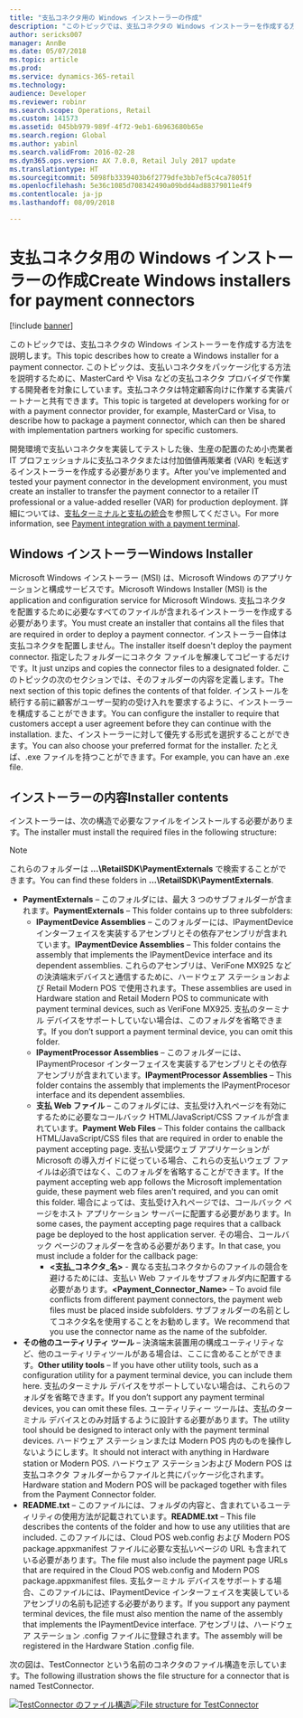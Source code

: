```yaml
---
title: "支払コネクタ用の Windows インストーラーの作成"
description: "このトピックでは、支払コネクタの Windows インストーラーを作成する方法を説明します。"
author: sericks007
manager: AnnBe
ms.date: 05/07/2018
ms.topic: article
ms.prod: 
ms.service: dynamics-365-retail
ms.technology: 
audience: Developer
ms.reviewer: robinr
ms.search.scope: Operations, Retail
ms.custom: 141573
ms.assetid: 045bb979-989f-4f72-9eb1-6b963680b65e
ms.search.region: Global
ms.author: yabinl
ms.search.validFrom: 2016-02-28
ms.dyn365.ops.version: AX 7.0.0, Retail July 2017 update
ms.translationtype: HT
ms.sourcegitcommit: 5098fb3339403b6f2779dfe3bb7ef5c4ca78051f
ms.openlocfilehash: 5e36c1085d708342490a09bdd4ad88379011e4f9
ms.contentlocale: ja-jp
ms.lasthandoff: 08/09/2018

---
```


# <a name="create-windows-installers-for-payment-connectors"></a><span data-ttu-id="16d7e-103">支払コネクタ用の Windows インストーラーの作成</span><span class="sxs-lookup"><span data-stu-id="16d7e-103">Create Windows installers for payment connectors</span></span>

[!include [banner](../includes/banner.md)]

<span data-ttu-id="16d7e-104">このトピックでは、支払コネクタの Windows インストーラーを作成する方法を説明します。</span><span class="sxs-lookup"><span data-stu-id="16d7e-104">This topic describes how to create a Windows installer for a payment connector.</span></span> <span data-ttu-id="16d7e-105">このトピックは、支払いコネクタをパッケージ化する方法を説明するために、MasterCard や Visa などの支払コネクタ プロバイダで作業する開発者を対象にしています。支払コネクタは特定顧客向けに作業する実装パートナーと共有できます。</span><span class="sxs-lookup"><span data-stu-id="16d7e-105">This topic is targeted at developers working for or with a payment connector provider, for example, MasterCard or Visa, to describe how to package a payment connector, which can then be shared with implementation partners working for specific customers.</span></span> 

<span data-ttu-id="16d7e-106">開発環境で支払いコネクタを実装してテストした後、生産の配置のため小売業者 IT プロフェッショナルに支払コネクタまたは付加価値再販業者 (VAR) を転送するインストーラーを作成する必要があります。</span><span class="sxs-lookup"><span data-stu-id="16d7e-106">After you've implemented and tested your payment connector in the development environment, you must create an installer to transfer the payment connector to a retailer IT professional or a value-added reseller (VAR) for production deployment.</span></span> <span data-ttu-id="16d7e-107">詳細については、[支払ターミナルと支払の統合](end-to-end-payment-extension.md)を参照してください。</span><span class="sxs-lookup"><span data-stu-id="16d7e-107">For more information, see [Payment integration with a payment terminal](end-to-end-payment-extension.md).</span></span>

## <a name="windows-installer"></a><span data-ttu-id="16d7e-108">Windows インストーラー</span><span class="sxs-lookup"><span data-stu-id="16d7e-108">Windows Installer</span></span>
<span data-ttu-id="16d7e-109">Microsoft Windows インストーラー (MSI) は、Microsoft Windows のアプリケーションと構成サービスです。</span><span class="sxs-lookup"><span data-stu-id="16d7e-109">Microsoft Windows Installer (MSI) is the application and configuration service for Microsoft Windows.</span></span> <span data-ttu-id="16d7e-110">支払コネクタを配置するために必要なすべてのファイルが含まれるインストーラーを作成する必要があります。</span><span class="sxs-lookup"><span data-stu-id="16d7e-110">You must create an installer that contains all the files that are required in order to deploy a payment connector.</span></span> <span data-ttu-id="16d7e-111">インストーラー自体は支払コネクタを配置しません。</span><span class="sxs-lookup"><span data-stu-id="16d7e-111">The installer itself doesn't deploy the payment connector.</span></span> <span data-ttu-id="16d7e-112">指定したフォルダーにコネクタ ファイルを解凍してコピーするだけです。</span><span class="sxs-lookup"><span data-stu-id="16d7e-112">It just unzips and copies the connector files to a designated folder.</span></span> <span data-ttu-id="16d7e-113">このトピックの次のセクションでは、そのフォルダーの内容を定義します。</span><span class="sxs-lookup"><span data-stu-id="16d7e-113">The next section of this topic defines the contents of that folder.</span></span> <span data-ttu-id="16d7e-114">インストールを続行する前に顧客がユーザー契約の受け入れを要求するように、インストーラーを構成することができます。</span><span class="sxs-lookup"><span data-stu-id="16d7e-114">You can configure the installer to require that customers accept a user agreement before they can continue with the installation.</span></span> <span data-ttu-id="16d7e-115">また、インストーラーに対して優先する形式を選択することができます。</span><span class="sxs-lookup"><span data-stu-id="16d7e-115">You can also choose your preferred format for the installer.</span></span> <span data-ttu-id="16d7e-116">たとえば、.exe ファイルを持つことができます。</span><span class="sxs-lookup"><span data-stu-id="16d7e-116">For example, you can have an .exe file.</span></span>

## <a name="installer-contents"></a><span data-ttu-id="16d7e-117">インストーラーの内容</span><span class="sxs-lookup"><span data-stu-id="16d7e-117">Installer contents</span></span>
<span data-ttu-id="16d7e-118">インストーラーは、次の構造で必要なファイルをインストールする必要があります。</span><span class="sxs-lookup"><span data-stu-id="16d7e-118">The installer must install the required files in the following structure:</span></span>

> [!Note]
> <span data-ttu-id="16d7e-119">これらのフォルダーは **...\RetailSDK\PaymentExternals** で検索することができます。</span><span class="sxs-lookup"><span data-stu-id="16d7e-119">You can find these folders in **...\RetailSDK\PaymentExternals**.</span></span>

-   <span data-ttu-id="16d7e-120">**PaymentExternals** – このフォルダには、最大 3 つのサブフォルダーが含まれます。</span><span class="sxs-lookup"><span data-stu-id="16d7e-120">**PaymentExternals** – This folder contains up to three subfolders:</span></span>
    -   <span data-ttu-id="16d7e-121">**IPaymentDevice Assemblies** – このフォルダーには、IPaymentDevice インターフェイスを実装するアセンブリとその依存アセンブリが含まれています。</span><span class="sxs-lookup"><span data-stu-id="16d7e-121">**IPaymentDevice Assemblies** – This folder contains the assembly that implements the IPaymentDevice interface and its dependent assemblies.</span></span> <span data-ttu-id="16d7e-122">これらのアセンブリは、VeriFone MX925 などの決済端末デバイスと通信するために、ハードウェア ステーションおよび Retail Modern POS で使用されます。</span><span class="sxs-lookup"><span data-stu-id="16d7e-122">These assemblies are used in Hardware station and Retail Modern POS to communicate with payment terminal devices, such as VeriFone MX925.</span></span> <span data-ttu-id="16d7e-123">支払のターミナル デバイスをサポートしていない場合は、このフォルダを省略できます。</span><span class="sxs-lookup"><span data-stu-id="16d7e-123">If you don’t support a payment terminal device, you can omit this folder.</span></span>
    -   <span data-ttu-id="16d7e-124">**IPaymentProcessor Assemblies** – このフォルダーには、IPaymentProcesor インターフェイスを実装するアセンブリとその依存アセンブリが含まれています。</span><span class="sxs-lookup"><span data-stu-id="16d7e-124">**IPaymentProcessor Assemblies** – This folder contains the assembly that implements the IPaymentProcesor interface and its dependent assemblies.</span></span>
    -   <span data-ttu-id="16d7e-125">**支払 Web ファイル** – このフォルダには、支払受け入れページを有効にするために必要なコールバック HTML/JavaScript/CSS ファイルが含まれています。</span><span class="sxs-lookup"><span data-stu-id="16d7e-125">**Payment Web Files** – This folder contains the callback HTML/JavaScript/CSS files that are required in order to enable the payment accepting page.</span></span> <span data-ttu-id="16d7e-126">支払い受諾ウェブ アプリケーションが Microsoft の導入ガイドに従っている場合、これらの支払いウェブ ファイルは必須ではなく、このフォルダを省略することができます。</span><span class="sxs-lookup"><span data-stu-id="16d7e-126">If the payment accepting web app follows the Microsoft implementation guide, these payment web files aren't required, and you can omit this folder.</span></span> <span data-ttu-id="16d7e-127">場合によっては、支払受け入れページでは、コールバック ページをホスト アプリケーション サーバーに配置する必要があります。</span><span class="sxs-lookup"><span data-stu-id="16d7e-127">In some cases, the payment accepting page requires that a callback page be deployed to the host application server.</span></span> <span data-ttu-id="16d7e-128">その場合、コールバック ページのフォルダーを含める必要があります。</span><span class="sxs-lookup"><span data-stu-id="16d7e-128">In that case, you must include a folder for the callback page:</span></span>
        -   <span data-ttu-id="16d7e-129">**&lt;支払\_コネクタ\_名&gt;** - 異なる支払コネクタからのファイルの競合を避けるためには、支払い Web ファイルをサブフォルダ内に配置する必要があります。</span><span class="sxs-lookup"><span data-stu-id="16d7e-129">**&lt;Payment\_Connector\_Name&gt;** – To avoid file conflicts from different payment connectors, the payment web files must be placed inside subfolders.</span></span> <span data-ttu-id="16d7e-130">サブフォルダーの名前としてコネクタ名を使用することをお勧めします。</span><span class="sxs-lookup"><span data-stu-id="16d7e-130">We recommend that you use the connector name as the name of the subfolder.</span></span>
-   <span data-ttu-id="16d7e-131">**その他のユーティリティ ツール** – 決済端末装置用の構成ユーティリティなど、他のユーティリティツールがある場合は、ここに含めることができます。</span><span class="sxs-lookup"><span data-stu-id="16d7e-131">**Other utility tools** – If you have other utility tools, such as a configuration utility for a payment terminal device, you can include them here.</span></span> <span data-ttu-id="16d7e-132">支払のターミナル デバイスをサポートしていない場合は、これらのフォルダを省略できます。</span><span class="sxs-lookup"><span data-stu-id="16d7e-132">If you don’t support any payment terminal devices, you can omit these files.</span></span> <span data-ttu-id="16d7e-133">ユーティリティー ツールは、支払のターミナル デバイスとのみ対話するように設計する必要があります。</span><span class="sxs-lookup"><span data-stu-id="16d7e-133">The utility tool should be designed to interact only with the payment terminal devices.</span></span> <span data-ttu-id="16d7e-134">ハードウェア ステーションまたは Modern POS 内のものを操作しないようにします。</span><span class="sxs-lookup"><span data-stu-id="16d7e-134">It should not interact with anything in Hardware station or Modern POS.</span></span> <span data-ttu-id="16d7e-135">ハードウェア ステーションおよび Modern POS は支払コネクタ フォルダーからファイルと共にパッケージ化されます。</span><span class="sxs-lookup"><span data-stu-id="16d7e-135">Hardware station and Modern POS will be packaged together with files from the Payment Connector folder.</span></span>
-   <span data-ttu-id="16d7e-136">**README.txt** – このファイルには、フォルダの内容と、含まれているユーティリティの使用方法が記載されています。</span><span class="sxs-lookup"><span data-stu-id="16d7e-136">**README.txt** – This file describes the contents of the folder and how to use any utilities that are included.</span></span> <span data-ttu-id="16d7e-137">このファイルには、Cloud POS web.config および Modern POS package.appxmanifest ファイルに必要な支払いページの URL も含まれている必要があります。</span><span class="sxs-lookup"><span data-stu-id="16d7e-137">The file must also include the payment page URLs that are required in the Cloud POS web.config and Modern POS package.appxmanifest files.</span></span> <span data-ttu-id="16d7e-138">支払ターミナル デバイスをサポートする場合、このファイルには、IPaymentDevice インターフェイスを実装しているアセンブリの名前も記述する必要があります。</span><span class="sxs-lookup"><span data-stu-id="16d7e-138">If you support any payment terminal devices, the file must also mention the name of the assembly that implements the IPaymentDevice interface.</span></span> <span data-ttu-id="16d7e-139">アセンブリは、ハードウェア ステーション .config ファイルに登録されます。</span><span class="sxs-lookup"><span data-stu-id="16d7e-139">The assembly will be registered in the Hardware Station .config file.</span></span>

<span data-ttu-id="16d7e-140">次の図は、TestConnector という名前のコネクタのファイル構造を示しています。</span><span class="sxs-lookup"><span data-stu-id="16d7e-140">The following illustration shows the file structure for a connector that is named TestConnector.</span></span> 

<span data-ttu-id="16d7e-141">[![TestConnector のファイル構造](./media/paymentconnectorinstaller.png)](./media/paymentconnectorinstaller.png)</span><span class="sxs-lookup"><span data-stu-id="16d7e-141">[![File structure for TestConnector](./media/paymentconnectorinstaller.png)](./media/paymentconnectorinstaller.png)</span></span>





